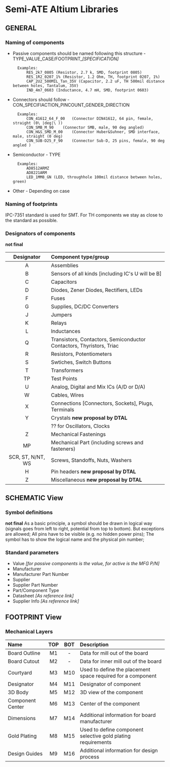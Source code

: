 # Semi-ATE Altium Libraries

## GENERAL

### Naming of components

- Passive components should be named following this structure - TYPE_VALUE_CASE/FOOTPRINT_*[SPECIFICATION]*

        Examples:
            RES_2k7_0805 (Resistor, 2.7 k, SMD, footprint 0805)
            RES_1R2_0207_1% (Resistor, 1.2 Ohm, TH, footprint 0207, 1%)
            CAP_2U2_500MIL_Tan_35V (Capacitor, 2.2 uF, TH 500mil distance between holes, Tantalum, 35V)
            IND_4m7_0603 (Inductance, 4.7 mH, SMD, footprint 0603)
        
- Connectors should follow - CON_SPECIFIACTION_PINCOUNT_GENDER_DIRECTION 

	    Examples:
		    CON_41612_64_F_00	(Connector DIN41612, 64 pin, female, straight (0\ |deg|\ ))
		    CON_SMB_M_90	(Connector SMB, male, 90 deg angled)
		    CON_H&S_SMD_M_00	(Connector Huber&Suhner, SMD interface, male, straight (0 deg)
		    CON_SUB-D25_F_90	(Connector Sub-D, 25 pins, female, 90 deg angled )
		
- Semiconductor - TYPE

	    Examples:
		    AD8512ARMZ
		    AD8221ARM
		    LED_1MM8_GN (LED, throughhole 100mil distance between holes, green)

- Other - Depending on case


### Naming of footprints

IPC-7351 standard is used for SMT. For TH components we stay as close to the standard as possible.

### Designators of components

**not final**

| Designator | Component type/group |
|:---------:|:---|
|A|Assemblies|
|B|Sensors of all kinds [including IC's U will be B]|
|C|Capacitors|
|D|Diodes, Zener Diodes, Rectifiers, LEDs|
|F|Fuses|
|G|Supplies, DC/DC Converters|
|J|Jumpers|
|K|Relays|
|L|Inductances|
|Q|Transistors, Contactors, Semiconductor Contactors, Thyristors, Triac|
|R|Resistors, Potentiometers|
|S|Swtiches, Switch Buttons|
|T|Transformers|
|TP|Test Points|
|U|Analog, Digital and Mix ICs (A/D or D/A)|
|W|Cables, Wires|
|X|Connections [Connectors, Sockets], Plugs, Terminals|
|Y|Crystals **new proposal by DTAL**|
| |?? for Oscillators, Clocks|
|Z|Mechanical Fastenings|
|MP| Mechanical Part (including screws and fasteners)|
|SCR, ST, N/NT, WS| Screws, Standoffs, Nuts, Washers|
|H| Pin headers **new proposal by DTAL**|
|Z| Miscellaneous **new proposal by DTAL**|
	

## SCHEMATIC View

### Symbol definitions

**not final**
As a basic principle, a symbol should be drawn in logical way (signals goes from left to right, potential from top to bottom). But exceptions are allowed;
All pins have to be visible (e.g. no hidden power pins);
The symbol has to show the logical name and the physical pin number;

### Standard parameters

- Value *[for passive components is the value, for active is the MFG P/N]*
- Manufacturer
- Manufacturer Part Number
- Supplier
- Supplier Part Number
- Part/Component Type 
- Datasheet *[As reference link]*
- Supplier Info *[As reference link]*

## FOOTPRINT View

### Mechanical Layers

| Name | TOP | BOT | Description |
|:---------|:---:|:---:|:---------|
| Board Outline | M1 | - | Data for mill out of the board |
| Board Cutout | M2 | - | Data for inner mill out of the board |
| Courtyard | M3 | M10 | Used to define the placement space required for a component |
| Designator | M4 | M11 | Designator of component |
| 3D Body | M5 | M12 | 3D view of the component |
| Component Center | M6 | M13 | Center of the component |
| Dimensions | M7 | M14 | Additional information for board manufacturer |
| Gold Plating | M8 | M15 | Used to define component selective gold plating requirements |
| Design Guides | M9 | M16 | Additional information for design process |
